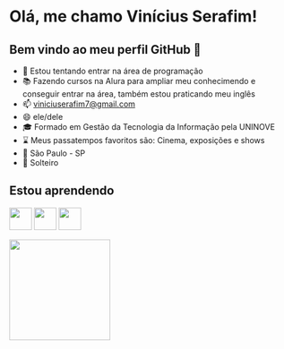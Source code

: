 # Olá, me chamo Vinícius Serafim! 
## Bem vindo ao meu perfil GitHub 👋

- :mag_right: Estou tentando entrar na área de programação
- :books: Fazendo cursos na Alura para ampliar meu conhecimendo e conseguir entrar na área, também estou praticando meu inglês
- 📫 viniciuserafim7@gmail.com
- 😄 ele/dele
- :mortar_board: Formado em Gestão da Tecnologia da Informação pela UNINOVE
- :hourglass: Meus passatempos favoritos são: Cinema, exposições e shows
- :pushpin: São Paulo - SP
- :ring: Solteiro

## Estou aprendendo
<img src="https://cdn.jsdelivr.net/gh/devicons/devicon@latest/icons/javascript/javascript-original.svg" width="40" height="40" /> <img src="https://cdn.jsdelivr.net/gh/devicons/devicon@latest/icons/html5/html5-original.svg" width="40" height="40"/> <img src="https://cdn.jsdelivr.net/gh/devicons/devicon@latest/icons/git/git-original.svg" width="40" height="40"/>

          
<div>
<a href="https://github.com/vxnissu">
<img loading="lazy" height="180em" src="https://github-readme-stats.vercel.app/api/top-langs/?username=vxnissu&layout=compact&langs_count=7&theme=dracula"/>
</div>
